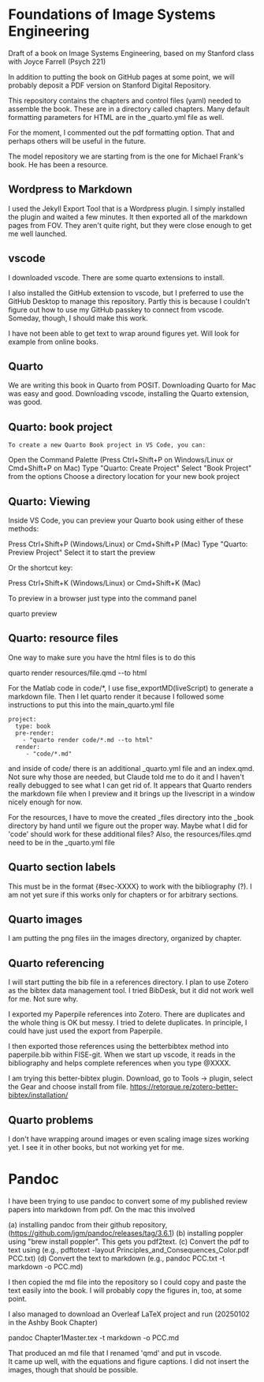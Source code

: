 # Foundations of Image Systems Engineering
Draft of a book on Image Systems Engineering, based on my Stanford class with Joyce Farrell (Psych 221)

In addition to putting the book on GitHub pages at some point, we will probably deposit a PDF version on Stanford Digital Repository.

This repository contains the chapters and control files (yaml) needed to assemble the book.  These are in a directory called chapters.
Many default formatting parameters for HTML are in the _quarto.yml file as well.

For the moment, I commented out the pdf formatting option.  That and perhaps others will be useful in the future.

The model repository we are starting from is the one for Michael Frank's book.  He has been a resource.

## Wordpress to Markdown
I used the Jekyll Export Tool that is a Wordpress plugin.  I simply installed the plugin and waited a few minutes.  It then exported all of the markdown pages from FOV.  They aren't quite right, but they were close enough to get me well launched.

## vscode
I downloaded vscode.  There are some quarto extensions to install.

I also installed the GitHub extension to vscode, but I preferred to use the GitHub Desktop to manage this repository.  Partly this is because I couldn't figure out how to use my GitHub passkey to connect from vscode.  Someday, though, I should make this work.

I have not been able to get text to wrap around figures yet.  Will look for example from online books.

## Quarto

We are writing this book in Quarto from POSIT.  Downloading Quarto for Mac was easy and good.  Downloading vscode, installing the Quarto extension, was good.  

## Quarto: book project

    To create a new Quarto Book project in VS Code, you can:

Open the Command Palette (Press Ctrl+Shift+P on Windows/Linux or Cmd+Shift+P on Mac)
Type "Quarto: Create Project"
Select "Book Project" from the options
Choose a directory location for your new book project

## Quarto:  Viewing

Inside VS Code, you can preview your Quarto book using either of these methods:

   Press Ctrl+Shift+P (Windows/Linux) or Cmd+Shift+P (Mac)
   Type "Quarto: Preview Project"
   Select it to start the preview

Or the shortcut key:

   Press Ctrl+Shift+K (Windows/Linux) or Cmd+Shift+K (Mac)

To preview in a browser just type into the command panel

   quarto preview

## Quarto: resource files

One way to make sure you have the html files is to do this

   quarto render resources/file.qmd --to html

For the Matlab code in code/*, I use fise_exportMD(liveScript) to generate a markdown file.  Then I let quarto render it because I followed some instructions to put this into the main_quarto.yml file 

```
project:
  type: book
  pre-render: 
    - "quarto render code/*.md --to html"
  render: 
     - "code/*.md"
```
  
and inside of code/ there is an additional _quarto.yml file and an index.qmd. Not sure why those are needed, but Claude told me to do it and I haven't really debugged to see what I can get rid of. It appears that Quarto renders the markdown file when I preview and it brings up the livescript in a window nicely enough for now.

For the resources, I have to move the created _files directory into the _book directory by hand until we figure out the proper way.  Maybe what I did for 'code' should work for these additional files?
Also, the resources/files.qmd need to be in the _quarto.yml file

## Quarto section labels

This must be in the format {#sec-XXXX} to work with the bibliography (?).  I am not yet sure if this works only for chapters or for arbitrary sections.

## Quarto images

I am putting the png files iin the images directory, organized by chapter.

## Quarto referencing

I will start putting the bib file in a references directory.  I plan to use Zotero as the bibtex data management tool.  I tried BibDesk, but it did not work well for me.  Not sure why.

I exported my Paperpile references into Zotero.  There are duplicates and the whole thing is OK but messy.  I tried to delete duplicates.  In principle, I could have just used the export from Paperpile.

I then exported those references using the betterbibtex method into paperpile.bib within FISE-git.  When we start up vscode, it reads in the bibliography and helps complete references when you type @XXXX.

I am trying this better-bibtex plugin.  Download, go to Tools -> plugin, select the Gear and choose install from file. https://retorque.re/zotero-better-bibtex/installation/

## Quarto problems

I don't have wrapping around images or even scaling image sizes working yet.  I see it in other books, but not working yet for me.

# Pandoc
I have been trying to use pandoc to convert some of my published review papers into markdown from pdf.  On the mac this involved 

  (a) installing pandoc from their github repository, (https://github.com/jgm/pandoc/releases/tag/3.6.1)
  (b) installing poppler using "brew install poppler".  This gets you pdf2text.
  (c) Convert the pdf to text using (e.g., pdftotext -layout Principles_and_Consequences_Color.pdf PCC.txt)
  (d) Convert the text to markdown (e.g., pandoc PCC.txt -t markdown -o PCC.md)

  I then copied the md file into the repository so I could copy and paste the text easily into the book.
  I will probably copy the figures in, too, at some point.
  
I also managed to download an Overleaf LaTeX project and run (20250102 in the Ashby Book Chapter)

  pandoc Chapter1Master.tex -t markdown -o PCC.md

That produced an md file that I renamed 'qmd' and put in vscode.  
It came up well, with the equations and figure captions.  I did not insert the images, though that should be possible.


